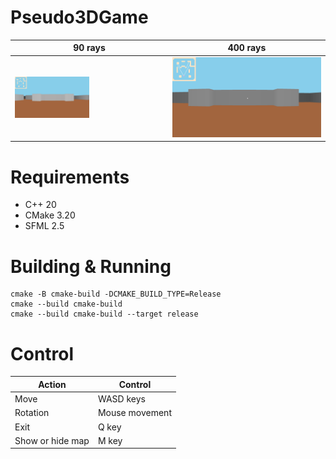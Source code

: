 # Pseudo3DGame

| 90 rays                                    | 400 rays                                      |
| -------------------------------------------|-----------------------------------------------|
| <img src="docs/90rays.jpeg" width="50%"/>  |  <img src="docs/400rays.png" width="auto"/>  |

# Requirements
* C++ 20
* CMake 3.20
* SFML 2.5

# Building & Running
```
cmake -B cmake-build -DCMAKE_BUILD_TYPE=Release
cmake --build cmake-build
cmake --build cmake-build --target release
```

# Control
| Action               | Control         |
| ---------------------|-----------------|
| Move                 | WASD keys       |
| Rotation             | Mouse movement  |
| Exit                 | Q key           |
| Show or hide map     | M key           |
